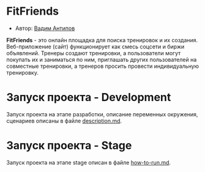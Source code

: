 # FitFriends

- Автор: [Вадим Антипов](https://up.htmlacademy.ru/nodejs-2/5/user/2299899)

**FitFriends** - это онлайн площадка для поиска тренировок и их создания.
Веб-приложение (сайт) функционирует как смесь соцсети и биржи объявлений.
Тренеры создают тренировки, а пользователи могут покупать их и заниматься по ним, 
приглашать других пользователей на совместные тренировки, а тренеров просить провести 
индивидуальную тренировку.

# Запуск проекта - Development

Запуск проекта на этапе разработки, описание переменных окружения, сценариев описаны
 в файле [description.md](description.md).

# Запуск проекта - Stage

Запуск проекта на этапе stage описан в файле [how-to-run.md](how-to-run.md).
